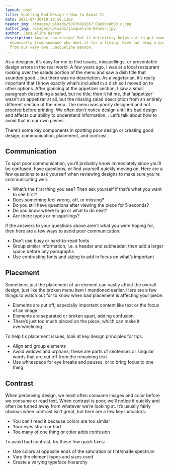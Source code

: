 ```yaml
---
layout: post
title: Spotting Bad Design + How to Avoid It
date: 2021-04-30T19:10:56.116Z
header_img: /images/uploads/50676691857_69e9bcab93_c.jpg
author_img: /images/uploads/jacqueline-benson.jpg
author: Jacqueline Benson
description: Anyone can design! But it definitely helps out to get some advice,
  especially from someone who does it for a living. Give our blog a quick read
  from our very own, Jacqueline Benson.
---
```





As a designer, it’s easy for me to find issues, misspellings, or preventable design errors in the real world. A few years ago, I was at a local restaurant looking over the salads portion of the menu and saw a dish title that sounded good… but there was no description. As a vegetarian, it’s really important that I know exactly what’s included in a dish so I moved on to other options. After glancing at the appetizer section, I saw a small paragraph describing a salad, but no title; then it hit me, that ‘appetizer’ wasn’t an appetizer at all, but the missing salad description from an entirely different section of the menu. The menu was poorly designed and not proofed before printing. We often don’t notice design until it’s bad design and affects our ability to understand information. . Let’s talk about how to avoid that in our own pieces. 



There’s some key components in spotting poor design or creating good design; communication, placement, and contrast.  



## Communication

To spot poor communication, you’ll probably know immediately since you’ll be confused, have questions, or find yourself quickly moving on. Here are a few questions to ask yourself when reviewing designs to make sure you’re communicating well. 

* What’s the first thing you see? Then ask yourself if that’s what you want to see first?
* Does something feel wrong, off, or missing?
* Do you still have questions after viewing the piece for 5 seconds?
* Do you know where to go or what to do next?
* Are there typos or misspellings?



If the answers to your questions above aren’t what you were hoping for, then here are a few ways to avoid poor communication: 

* Don’t use busy or hard-to-read fonts
* Group similar information; i.e. a header and subheader, then add a larger space before any paragraphs
* Use contrasting fonts and sizing to add in focus on what’s important



## Placement

Sometimes just the placement of an element can vastly affect the overall design, just like the broken menu item I mentioned earlier. Here are a few things to watch out for to know when bad placement is affecting your piece:

* Elements are cut off, especially important content like text or the focus of an image
* Elements are separated or broken apart, adding confusion
* There’s just too much placed on the piece, which can make it overwhelming



To help fix placement issues, look at key design principles for tips.

* Align and group elements
* Avoid widows and orphans; these are parts of sentences or singular words that are cut off from the remaining text 
* Use whitespace for eye breaks and pauses, or to bring focus to one thing



## Contrast

When perceiving design, we most often consume images and color before we consume or read text. When contrast is poor, we’ll notice it quickly and often be turned away from whatever we’re looking at. It’s usually fairly obvious when contrast isn’t great, but here are a few key indicators:

* You can’t read it because colors are too similar
* Your eyes strain or hurt 
* Too many of one thing or color adds confusion



To avoid bad contrast, try these few quick fixes:

* Use colors at opposite ends of the saturation or tint/shade spectrum
* Vary the element types and sizes used
* Create a varying typeface hierarchy
